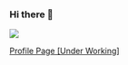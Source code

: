 ### Hi there 👋


<img src='https://github-readme-stats.vercel.app/api?username=ambatkar&&show_icons=true&title_color=ffffff&icon_color=bb2acf&text_color=daf7dc&bg_color=151515'>

<a href='https://ambatkar.github.io/ambatkar/index.html'>Profile Page [Under Working]</a>
